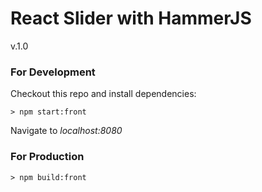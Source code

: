 # React Slider with HammerJS
v.1.0

### For Development
Checkout this repo and install dependencies:

```
> npm start:front
```

Navigate to *localhost:8080*


### For Production

```
> npm build:front
```
